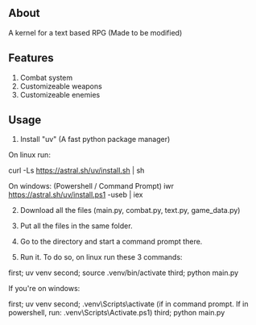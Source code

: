 

## About

A kernel for a text based RPG (Made to be modified)

## Features

1. Combat system
2. Customizeable weapons
3. Customizeable enemies


## Usage 

1. Install "uv" (A fast python package manager)

On linux run:

curl -Ls https://astral.sh/uv/install.sh | sh



On windows:
(Powershell / Command Prompt)
iwr https://astral.sh/uv/install.ps1 -useb | iex


2. Download all the files (main.py, combat.py, text.py, game_data.py)

3. Put all the files in the same folder.

4. Go to the directory and start a command prompt there.

5. Run it. To do so, on linux run these 3 commands:

first; uv venv
second; source .venv/bin/activate
third; python main.py

If you're on windows:

first; uv venv
second; .venv\Scripts\activate (if in command prompt. If in powershell, run: .venv\Scripts\Activate.ps1)
third; python main.py



